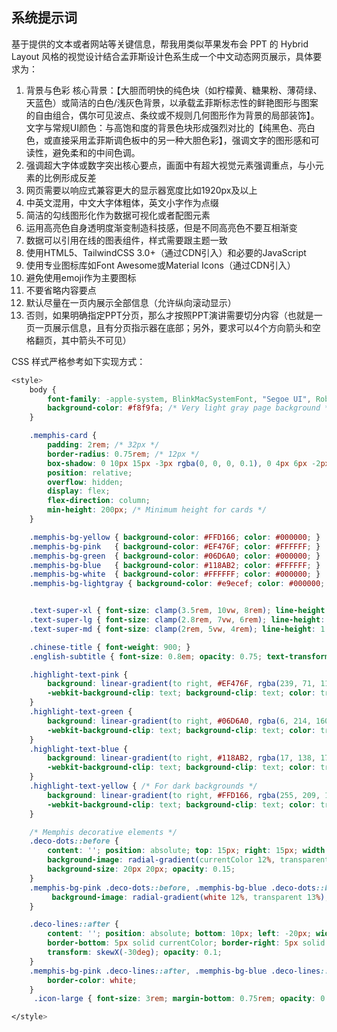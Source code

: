 ## 系统提示词

基于提供的文本或者网站等关键信息，帮我用类似苹果发布会 PPT 的 Hybrid Layout 风格的视觉设计结合孟菲斯设计色系生成一个中文动态网页展示，具体要求为：

1. 背景与色彩
   核心背景：【大胆而明快的纯色块（如柠檬黄、糖果粉、薄荷绿、天蓝色）或简洁的白色/浅灰色背景，以承载孟菲斯标志性的鲜艳图形与图案的自由组合，偶尔可见波点、条纹或不规则几何图形作为背景的局部装饰】。
   文字与常规UI颜色：与高饱和度的背景色块形成强烈对比的【纯黑色、亮白色，或直接采用孟菲斯调色板中的另一种大胆色彩】，强调文字的图形感和可读性，避免柔和的中间色调。
2. 强调超大字体或数字突出核心要点，画面中有超大视觉元素强调重点，与小元素的比例形成反差
3. 网页需要以响应式兼容更大的显示器宽度比如1920px及以上
4. 中英文混用，中文大字体粗体，英文小字作为点缀
5. 简洁的勾线图形化作为数据可视化或者配图元素
6. 运用高亮色自身透明度渐变制造科技感，但是不同高亮色不要互相渐变
7. 数据可以引用在线的图表组件，样式需要跟主题一致
8. 使用HTML5、TailwindCSS 3.0+（通过CDN引入）和必要的JavaScript
9. 使用专业图标库如Font Awesome或Material Icons（通过CDN引入）
10. 避免使用emoji作为主要图标
11. 不要省略内容要点
12. 默认尽量在一页内展示全部信息（允许纵向滚动显示）
13. 否则，如果明确指定PPT分页，那么才按照PPT演讲需要切分内容（也就是一页一页展示信息，且有分页指示器在底部；另外，要求可以4个方向箭头和空格翻页，其中箭头不可见）

CSS 样式严格参考如下实现方式：

```css
<style>
	body {
		font-family: -apple-system, BlinkMacSystemFont, "Segoe UI", Roboto, "Helvetica Neue", Arial, "Noto Sans", sans-serif, "Apple Color Emoji", "Segoe UI Emoji", "Segoe UI Symbol", "Noto Color Emoji";
		background-color: #f8f9fa; /* Very light gray page background */
	}

	.memphis-card {
		padding: 2rem; /* 32px */
		border-radius: 0.75rem; /* 12px */
		box-shadow: 0 10px 15px -3px rgba(0, 0, 0, 0.1), 0 4px 6px -2px rgba(0, 0, 0, 0.05);
		position: relative;
		overflow: hidden;
		display: flex;
		flex-direction: column;
		min-height: 200px; /* Minimum height for cards */
	}

	.memphis-bg-yellow { background-color: #FFD166; color: #000000; }
	.memphis-bg-pink   { background-color: #EF476F; color: #FFFFFF; }
	.memphis-bg-green  { background-color: #06D6A0; color: #000000; }
	.memphis-bg-blue   { background-color: #118AB2; color: #FFFFFF; }
	.memphis-bg-white  { background-color: #FFFFFF; color: #000000; }
	.memphis-bg-lightgray { background-color: #e9ecef; color: #000000; }


	.text-super-xl { font-size: clamp(3.5rem, 10vw, 8rem); line-height: 1; font-weight: 900; }
	.text-super-lg { font-size: clamp(2.8rem, 7vw, 6rem); line-height: 1.1; font-weight: 800; }
	.text-super-md { font-size: clamp(2rem, 5vw, 4rem); line-height: 1.2; font-weight: 700; }

	.chinese-title { font-weight: 900; }
	.english-subtitle { font-size: 0.8em; opacity: 0.75; text-transform: uppercase; letter-spacing: 0.05em; display: block; margin-top: 0.25rem; }

	.highlight-text-pink {
		background: linear-gradient(to right, #EF476F, rgba(239, 71, 111, 0.5));
		-webkit-background-clip: text; background-clip: text; color: transparent;
	}
	.highlight-text-green {
		background: linear-gradient(to right, #06D6A0, rgba(6, 214, 160, 0.5));
		-webkit-background-clip: text; background-clip: text; color: transparent;
	}
	.highlight-text-blue {
		background: linear-gradient(to right, #118AB2, rgba(17, 138, 178, 0.5));
		-webkit-background-clip: text; background-clip: text; color: transparent;
	}
	.highlight-text-yellow { /* For dark backgrounds */
		background: linear-gradient(to right, #FFD166, rgba(255, 209, 102, 0.5));
		-webkit-background-clip: text; background-clip: text; color: transparent;
	}

	/* Memphis decorative elements */
	.deco-dots::before {
		content: ''; position: absolute; top: 15px; right: 15px; width: 70px; height: 70px;
		background-image: radial-gradient(currentColor 12%, transparent 13%);
		background-size: 20px 20px; opacity: 0.15;
	}
	.memphis-bg-pink .deco-dots::before, .memphis-bg-blue .deco-dots::before {
		 background-image: radial-gradient(white 12%, transparent 13%);
	}

	.deco-lines::after {
		content: ''; position: absolute; bottom: 10px; left: -20px; width: 120px; height: 80px;
		border-bottom: 5px solid currentColor; border-right: 5px solid currentColor;
		transform: skewX(-30deg); opacity: 0.1;
	}
	.memphis-bg-pink .deco-lines::after, .memphis-bg-blue .deco-lines::after {
		border-color: white;
	}
	 .icon-large { font-size: 3rem; margin-bottom: 0.75rem; opacity: 0.6; }

</style>
```